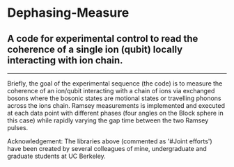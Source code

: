 # Dephasing-Measure
A code for experimental control to read the coherence of a single ion (qubit) locally interacting with ion chain.
---------------
 
---------------
Briefly, the goal of the experimental sequence (the code) is to measure the coherence of an ion/qubit interacting with a chain of ions via exchanged bosons where the bosonic states are motional states or travelling phonons across the ions chain. Ramsey measurements is implemented and executed at each data point with different phases (four angles on the Block sphere in this case) while rapidly varying the gap time between the two Ramsey pulses.

Acknowledgement: The libraries above (commented as '#Joint efforts') have been created by several colleagues of mine, undergraduate and graduate students at UC Berkeley.  
